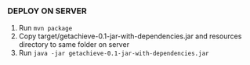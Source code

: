 ### DEPLOY ON SERVER ###

1. Run ```mvn package```
2. Copy target/getachieve-0.1-jar-with-dependencies.jar and resources directory to same folder on server
3. Run ```java -jar getachieve-0.1-jar-with-dependencies.jar```